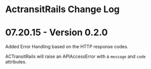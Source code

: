 # ActransitRails Change Log

# 07.20.15 - Version 0.2.0

Added Error Handling based on the HTTP response codes.

ACTransitRails will raise an APIAccessError with a `message` and `code` attributes.

